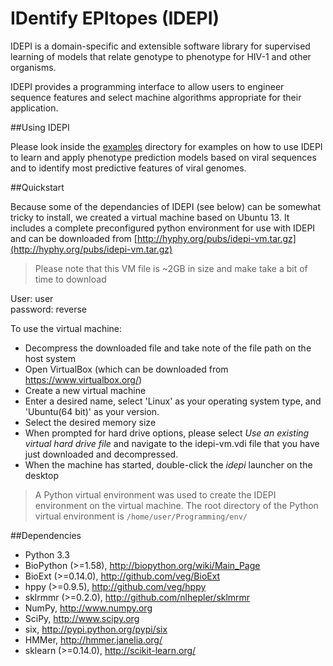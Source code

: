 # IDentify EPItopes (IDEPI)

IDEPI is a domain-specific and extensible software library for supervised
learning of models that relate genotype to phenotype for HIV-1 and other
organisms. 

IDEPI provides a programming interface to allow users to engineer sequence
features and select machine algorithms appropriate for their application.

##Using IDEPI

Please look inside the [examples](/examples) directory for examples on how
to use IDEPI to learn and apply phenotype prediction models based on viral
sequences and to identify most predictive features of viral genomes.

 
##Quickstart

Because some of the dependancies of IDEPI (see below) can be somewhat tricky
to install, we created a virtual machine based on Ubuntu 13. It includes a complete
preconfigured python environment for
use with IDEPI and can be downloaded from [http://hyphy.org/pubs/idepi-vm.tar.gz](http://hyphy.org/pubs/idepi-vm.tar.gz)

> Please note that this VM file is ~2GB in size and make take a bit of 
> time to download

  User: user  
  password: reverse   

To use the virtual machine:

- Decompress the downloaded file and take note of the file path on the host system
- Open VirtualBox (which can be downloaded from <https://www.virtualbox.org/>)
- Create a new virtual machine
- Enter a desired name, select 'Linux' as your operating system type, and 'Ubuntu(64 bit)' as your version.
- Select the desired memory size
- When prompted for hard drive options, please select *Use an existing virtual hard drive file* and navigate to the idepi-vm.vdi file that you have just downloaded and decompressed.
- When the machine has started, double-click the _idepi_ launcher on the desktop

> A Python virtual environment was used to create the IDEPI environment on the virtual machine. The root directory of the Python virtual environment is <code>/home/user/Programming/env/</code>


##Dependencies

- Python 3.3
- BioPython (>=1.58), <http://biopython.org/wiki/Main_Page>
- BioExt (>=0.14.0), <http://github.com/veg/BioExt>
- hppy (>=0.9.5), <http://github.com/veg/hppy>
- sklrmmr (>=0.2.0), <http://github.com/nlhepler/sklmrmr>
- NumPy, <http://www.numpy.org>
- SciPy, <http://www.scipy.org>
- six, <http://pypi.python.org/pypi/six>
- HMMer, <http://hmmer.janelia.org/>
- sklearn (>=0.14.0), <http://scikit-learn.org/> 


